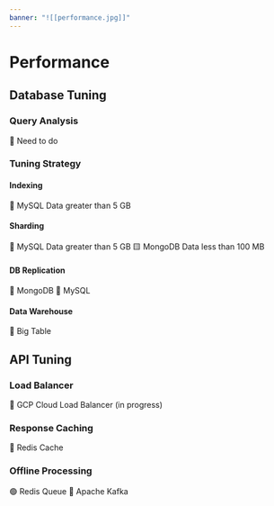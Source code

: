 ```yaml
---
banner: "![[performance.jpg]]"
---
```

# Performance

## Database Tuning

### Query Analysis
💛 Need to do

### Tuning Strategy
#### Indexing
💛 MySQL Data greater than 5 GB

#### Sharding
💛 MySQL Data greater than 5 GB
🟨 MongoDB Data less than 100 MB

#### DB Replication
💛 MongoDB
💛 MySQL

#### Data Warehouse
💛 Big Table

## API Tuning 

### Load Balancer
💛 GCP Cloud Load Balancer (in progress)

### Response Caching
💛 Redis Cache

### Offline Processing
🟢 Redis Queue
💛 Apache Kafka
